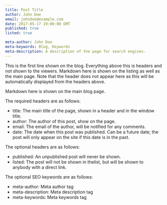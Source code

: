 ```yaml
---
title: Post Title
author: John Doe
email: johndoe@example.com
date: 2017-05-17 19:00:00 GMT
published: true
listed: true

meta-author: John Doe
meta-keywords: Blog, Keywords
meta-description: A description of the page for search engines.
---
```


This is the first line shown on the blog. Everything above this is headers and not shown to the viewers.
Markdown here is shown on the listing as well as the main page. Note that the header does not appear here
as this will be automatically displayed from the headers above.

[//]: # (Main Section)

Markdown here is shown on the main blog page.

The required headers are as follows:
- title: The main title of the page, shown in a header and in the window title.
- author: The author of this post, show on the page.
- email: The email of the author, will be notified for any comments.
- date: The date when this post was published. Can be a future date; the post will only appear on the site if this date is in the past.

The optional headers are as follows:
- published: An unpublished post will never be shown.
- listed: The post will not be shown in thelist, but will be shown to anybody with a direct link.

The optional SEO keywords are as follows:
- meta-author: Meta author tag
- meta-description: Meta description tag
- meta-keywords: Meta keywords tag
